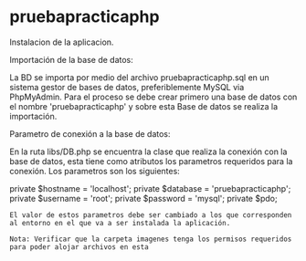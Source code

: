 # pruebapracticaphp

Instalacion de la aplicacion.

Importación de la base de datos:

La BD se importa por medio del archivo pruebapracticaphp.sql en un sistema gestor de bases de datos, preferiblemente MySQL via PhpMyAdmin.
Para el proceso se debe crear primero una base de datos con el nombre 'pruebapracticaphp' y sobre esta Base de datos se realiza la importación.


Parametro de conexión a la base de datos:

En la ruta libs/DB.php se encuentra la clase que realiza la conexión con la base de datos, esta tiene como atributos los parametros requeridos para la conexión.
Los parametros son los siguientes:

private $hostname = 'localhost';
		private $database = 'pruebapracticaphp'; 
		private $username = 'root';
		private $password = 'mysql';
 		private $pdo; 
    
    El valor de estos parametros debe ser cambiado a los que corresponden al entorno en el que va a ser instalada la aplicación.
    
    Nota: Verificar que la carpeta imagenes tenga los permisos requeridos para poder alojar archivos en esta



